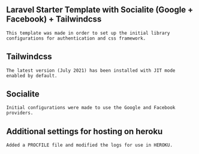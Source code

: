 ## Laravel Starter Template with Socialite (Google + Facebook) + Tailwindcss

    This template was made in order to set up the initial library configurations for authentication and css framework.


## Tailwindcss

    The latest version (July 2021) has been installed with JIT mode enabled by default.


## Socialite

    Initial configurations were made to use the Google and Facebook providers.


## Additional settings for hosting on heroku

    Added a PROCFILE file and modified the logs for use in HEROKU.

